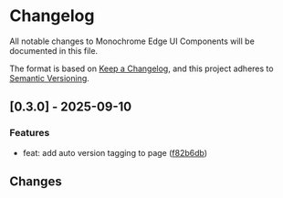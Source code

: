 # Changelog

All notable changes to Monochrome Edge UI Components will be documented in this file.

The format is based on [Keep a Changelog](https://keepachangelog.com/en/1.0.0/),
and this project adheres to [Semantic Versioning](https://semver.org/spec/v2.0.0.html).

## [0.3.0] - 2025-09-10

### Features

- feat: add auto version tagging to page ([f82b6db](../../commit/f82b6db3e0a68b129f83527cf09493df341855e4))

## Changes

